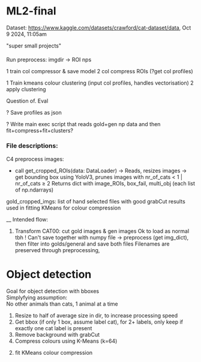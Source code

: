 # ML2-final

Dataset: https://www.kaggle.com/datasets/crawford/cat-dataset/data, Oct 9 2024, 11:05am

"super small projects"


####
Run preprocess: imgdir -> ROI nps

1 train col compressor & save model
2 col compress ROIs (?get col profiles)

1 Train kmeans colour clustering (input col profiles, handles vectorisation)
2 apply clustering 

Question of. Eval

? Save profiles as json

? Write main exec script that reads gold+gen np data and then fit+compress+fit+clusters?

### File descriptions:

C4 preprocess images: 
- call get_cropped_ROIs(data: DataLoader)
-> Reads, resizes images
-> get bounding box using YoloV3, prunes images with nr_of_cats < 1 | nr_of_cats ≥ 2
Returns dict with image_ROIs, box_fail, multi_obj (each list of np.ndarrays)


gold_cropped_imgs: list of hand selected files with good grabCut results used in fitting KMeans for colour compression

__
Intended flow:

1) Transform CAT00: cut gold images & gen images
Ok to load as normal tbh
! Can't save together with numpy file
-> preprocess (get img_dict), then filter into golds/general and save both files
Filenames are preserved through preprocessing, 

# Object detection
Goal for object detection with bboxes  
Simplyfying assumption:  
No other animals than cats, 1 animal at a time  

1. Resize to half of average size in dir, to increase processing speed
2. Get bbox (if only 1 box, assume label cat), for 2+ labels, only keep if exactly one cat label is present
3. Remove background with grabCut
4. Compress colours using K-Means (k=64)



2) fit KMeans colour compression